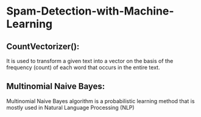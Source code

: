 # Spam-Detection-with-Machine-Learning
## CountVectorizer():
 It is used to transform a given text into
a vector on the basis of the frequency (count)
 of each word that occurs in the entire text.
 
 ## Multinomial Naive Bayes:
  Multinomial Naive Bayes algorithm is a probabilistic 
 learning method that is mostly used in Natural Language 
 Processing (NLP)
